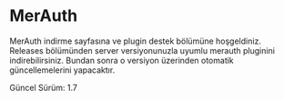 # MerAuth
MerAuth indirme sayfasına ve plugin destek bölümüne hoşgeldiniz.
Releases bölümünden server versiyonunuzla uyumlu merauth pluginini indirebilirsiniz. Bundan sonra o versiyon üzerinden otomatik güncellemelerini yapacaktır.

Güncel Sürüm: 1.7
